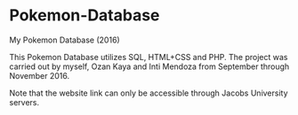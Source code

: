 # Pokemon-Database
My Pokemon Database (2016)

This Pokemon Database utilizes SQL, HTML+CSS and PHP. The project was carried out by myself, Ozan Kaya and Inti Mendoza from September through November 2016.

Note that the website link can only be accessible through Jacobs University servers.
